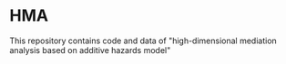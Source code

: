 # HMA
This repository contains code and data of "high-dimensional mediation analysis based on additive hazards model"
